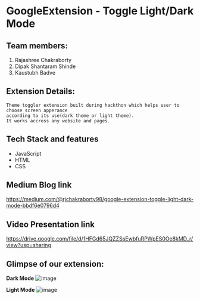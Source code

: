 # GoogleExtension - Toggle Light/Dark Mode

## Team members:
1. Rajashree Chakraborty
2. Dipak Shantaram Shinde
3. Kaustubh Badve

## Extension Details:
    Theme toggler extension built during hackthon which helps user to choose screen apperance 
    according to its use(dark theme or light theme). 
    It works accross any website and pages. 

## Tech Stack and features
- JavaScript
- HTML
- CSS 

## Medium Blog link
https://medium.com/@rjchakraborty98/google-extension-toggle-light-dark-mode-bbdf6e0796d4

## Video Presentation link
https://drive.google.com/file/d/1HFGd65JQZZSsEwbfuRPWpES0Oe8kMD_r/view?usp=sharing

## Glimpse  of our extension:
**Dark Mode**
![image](https://user-images.githubusercontent.com/70229744/188106686-72547837-04e5-40ad-86f8-addd3d4bd730.png)

**Light Mode**
![image](https://user-images.githubusercontent.com/70229744/188107046-413ced33-3a3f-48c5-a159-d58f4aa6e49c.png)
